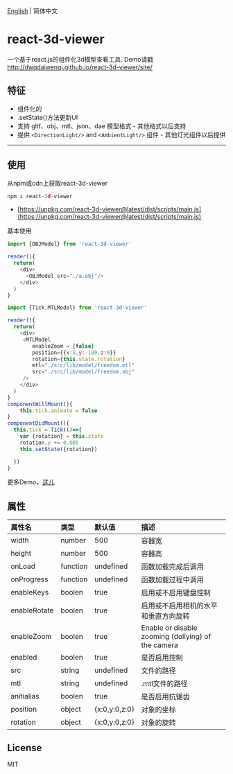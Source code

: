 [English](./README.EN.md) | 简体中文
# react-3d-viewer
一个基于react.js的组件化3d模型查看工具. Demo请戳 http://dwqdaiwenqi.github.io/react-3d-viewer/site/
## 特征
* 组件化的
* .setState()方法更新UI
* 支持 gltf、obj、mtl、json、dae 模型格式 - 其他格式以后支持
* 提供 `<DirectionLight/>` and `<AmbientLight/>` 组件 - 其他灯光组件以后提供
---
## 使用
从npm或cdn上获取react-3d-viewer
```js
npm i react-3d-viewer
```
* [https://unpkg.com/react-3d-viewer@latest/dist/scripts/main.js](https://unpkg.com/react-3d-viewer@latest/dist/scripts/main.js)

基本使用
```js
import {OBJModel} from 'react-3d-viewer'

render(){
  return(
    <div>
      <OBJModel src="./a.obj"/>
    </div>
  )
}
```

```js
import {Tick,MTLModel} from 'react-3d-viewer'

render(){
  return(
    <div>
     <MTLModel 
        enableZoom = {false}
        position={{x:0,y:-100,z:0}}
        rotation={this.state.rotation}
        mtl="./src/lib/model/freedom.mtl"
        src="./src/lib/model/freedom.obj"
     />
    </div>
  )
}
componentWillMount(){
    this.tick.animate = false
}
componentDidMount(){
  this.tick = Tick(()=>{
    var {rotation} = this.state
    rotation.y += 0.005
    this.setState({rotation})

  })
}
```
更多Demo，[这儿](http://dwqdaiwenqi.github.io/react-3d-viewer/site/)

## 属性
属性名        |       类型            |       默认值         |       描述
:-----------------------|:--------------|:--------------|:--------------------------------
width | number  | 500  | 容器宽
height | number  | 500  | 容器高
onLoad | function | undefined | 函数加载完成后调用
onProgress | function | undefined |  函数加载过程中调用
enableKeys | boolen | true | 启用或不启用键盘控制
enableRotate | boolen | true | 启用或不启用相机的水平和垂直方向旋转
enableZoom | boolen | true | Enable or disable zooming (dollying) of the camera
enabled | boolen | true | 是否启用控制
src | string | undefined | 文件的路径
mtl | string | undefined | .mtl文件的路径
anitialias | boolen | true | 是否启用抗锯齿
position | object | {x:0,y:0,z:0} | 对象的坐标
rotation | object | {x:0,y:0,z:0} | 对象的旋转

## License

MIT